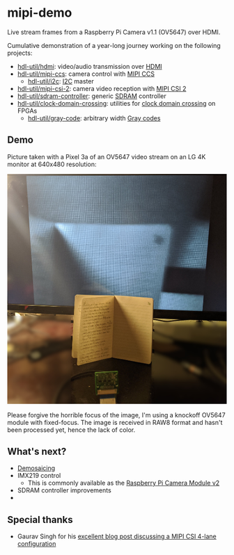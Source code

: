 # mipi-demo

Live stream frames from a Raspberry Pi Camera v1.1 (OV5647) over HDMI.

Cumulative demonstration of a year-long journey working on the following projects:

* [hdl-util/hdmi](https://github.com/hdl-util/hdmi/): video/audio transmission over [HDMI](https://en.wikipedia.org/wiki/HDMI)
* [hdl-util/mipi-ccs](https://github.com/hdl-util/mipi-ccs): camera control with [MIPI CCS](https://www.mipi.org/specifications/camera-command-set)
    * [hdl-util/i2c](https://github.com/hdl-util/i2c): [I2C](https://en.wikipedia.org/wiki/I%C2%B2C) master
* [hdl-util/mipi-csi-2](https://github.com/hdl-util/mipi-csi-2): camera video reception with [MIPI CSI 2](https://www.mipi.org/specifications/csi-2) 
* [hdl-util/sdram-controller](https://github.com/hdl-util/sdram-controller/): generic [SDRAM](https://en.wikipedia.org/wiki/Synchronous_dynamic_random-access_memory) controller
* [hdl-util/clock-domain-crossing](https://github.com/hdl-util/clock-domain-crossing): utilities for [clock domain crossing](https://en.wikipedia.org/wiki/Clock_domain_crossing) on FPGAs
    * [hdl-util/gray-code](https://github.com/hdl-util/gray-code): arbitrary width [Gray codes](https://en.wikipedia.org/wiki/Gray_code)

## Demo

Picture taken with a Pixel 3a of an OV5647 video stream on an LG 4K monitor at 640x480 resolution:

![Picture of the video stream](demo.jpg)

Please forgive the horrible focus of the image, I'm using a knockoff OV5647 module with fixed-focus.
The image is received in RAW8 format and hasn't been processed yet, hence the lack of color.

## What's next?

* [Demosaicing](https://en.wikipedia.org/wiki/Bayer_filter#Demosaicing)
* IMX219 control
  * This is commonly available as the [Raspberry Pi Camera Module v2](https://www.raspberrypi.org/products/camera-module-v2/)
* SDRAM controller improvements
* 

## Special thanks

* Gaurav Singh for his [excellent blog post discussing a MIPI CSI 4-lane configuration](https://www.circuitvalley.com/2020/02/imx219-camera-mipi-csi-receiver-fpga-lattice-raspberry-pi-camera.html)
